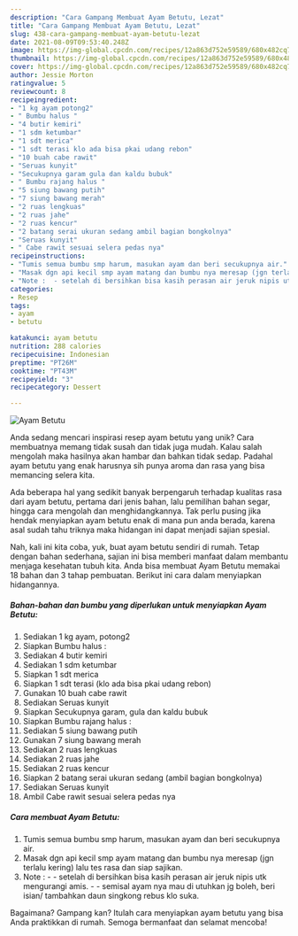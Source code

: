 ```yaml
---
description: "Cara Gampang Membuat Ayam Betutu, Lezat"
title: "Cara Gampang Membuat Ayam Betutu, Lezat"
slug: 438-cara-gampang-membuat-ayam-betutu-lezat
date: 2021-08-09T09:53:40.248Z
image: https://img-global.cpcdn.com/recipes/12a863d752e59589/680x482cq70/ayam-betutu-foto-resep-utama.jpg
thumbnail: https://img-global.cpcdn.com/recipes/12a863d752e59589/680x482cq70/ayam-betutu-foto-resep-utama.jpg
cover: https://img-global.cpcdn.com/recipes/12a863d752e59589/680x482cq70/ayam-betutu-foto-resep-utama.jpg
author: Jessie Morton
ratingvalue: 5
reviewcount: 8
recipeingredient:
- "1 kg ayam potong2"
- " Bumbu halus "
- "4 butir kemiri"
- "1 sdm ketumbar"
- "1 sdt merica"
- "1 sdt terasi klo ada bisa pkai udang rebon"
- "10 buah cabe rawit"
- "Seruas kunyit"
- "Secukupnya garam gula dan kaldu bubuk"
- " Bumbu rajang halus "
- "5 siung bawang putih"
- "7 siung bawang merah"
- "2 ruas lengkuas"
- "2 ruas jahe"
- "2 ruas kencur"
- "2 batang serai ukuran sedang ambil bagian bongkolnya"
- "Seruas kunyit"
- " Cabe rawit sesuai selera pedas nya"
recipeinstructions:
- "Tumis semua bumbu smp harum, masukan ayam dan beri secukupnya air."
- "Masak dgn api kecil smp ayam matang dan bumbu nya meresap (jgn terlalu kering) lalu tes rasa dan siap sajikan."
- "Note :  - setelah di bersihkan bisa kasih perasan air jeruk nipis utk mengurangi amis. - semisal ayam nya mau di utuhkan jg boleh, beri isian/ tambahkan daun singkong rebus klo suka."
categories:
- Resep
tags:
- ayam
- betutu

katakunci: ayam betutu 
nutrition: 288 calories
recipecuisine: Indonesian
preptime: "PT26M"
cooktime: "PT43M"
recipeyield: "3"
recipecategory: Dessert

---
```



![Ayam Betutu](https://img-global.cpcdn.com/recipes/12a863d752e59589/680x482cq70/ayam-betutu-foto-resep-utama.jpg)

Anda sedang mencari inspirasi resep ayam betutu yang unik? Cara membuatnya memang tidak susah dan tidak juga mudah. Kalau salah mengolah maka hasilnya akan hambar dan bahkan tidak sedap. Padahal ayam betutu yang enak harusnya sih punya aroma dan rasa yang bisa memancing selera kita.

Ada beberapa hal yang sedikit banyak berpengaruh terhadap kualitas rasa dari ayam betutu, pertama dari jenis bahan, lalu pemilihan bahan segar, hingga cara mengolah dan menghidangkannya. Tak perlu pusing jika hendak menyiapkan ayam betutu enak di mana pun anda berada, karena asal sudah tahu triknya maka hidangan ini dapat menjadi sajian spesial.




Nah, kali ini kita coba, yuk, buat ayam betutu sendiri di rumah. Tetap dengan bahan sederhana, sajian ini bisa memberi manfaat dalam membantu menjaga kesehatan tubuh kita. Anda bisa membuat Ayam Betutu memakai 18 bahan dan 3 tahap pembuatan. Berikut ini cara dalam menyiapkan hidangannya.

<!--inarticleads1-->

##### Bahan-bahan dan bumbu yang diperlukan untuk menyiapkan Ayam Betutu:

1. Sediakan 1 kg ayam, potong2
1. Siapkan  Bumbu halus :
1. Sediakan 4 butir kemiri
1. Sediakan 1 sdm ketumbar
1. Siapkan 1 sdt merica
1. Siapkan 1 sdt terasi (klo ada bisa pkai udang rebon)
1. Gunakan 10 buah cabe rawit
1. Sediakan Seruas kunyit
1. Siapkan Secukupnya garam, gula dan kaldu bubuk
1. Siapkan  Bumbu rajang halus :
1. Sediakan 5 siung bawang putih
1. Gunakan 7 siung bawang merah
1. Sediakan 2 ruas lengkuas
1. Sediakan 2 ruas jahe
1. Sediakan 2 ruas kencur
1. Siapkan 2 batang serai ukuran sedang (ambil bagian bongkolnya)
1. Sediakan Seruas kunyit
1. Ambil  Cabe rawit sesuai selera pedas nya




<!--inarticleads2-->

##### Cara membuat Ayam Betutu:

1. Tumis semua bumbu smp harum, masukan ayam dan beri secukupnya air.
1. Masak dgn api kecil smp ayam matang dan bumbu nya meresap (jgn terlalu kering) lalu tes rasa dan siap sajikan.
1. Note :  - - setelah di bersihkan bisa kasih perasan air jeruk nipis utk mengurangi amis. - - semisal ayam nya mau di utuhkan jg boleh, beri isian/ tambahkan daun singkong rebus klo suka.




Bagaimana? Gampang kan? Itulah cara menyiapkan ayam betutu yang bisa Anda praktikkan di rumah. Semoga bermanfaat dan selamat mencoba!
